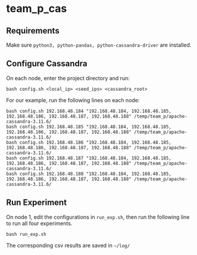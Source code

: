 # team_p_cas

## Requirements

Make sure `python3, python-pandas, python-cassandra-driver` are installed.
    
## Configure Cassandra

On each node, enter the project directory and run:

    bash config.sh <local_ip> <seed_ips> <cassandra_root>
    
For our example, run the following lines on each node:

    bash config.sh 192.168.48.184 "192.168.48.184, 192.168.48.185, 192.168.48.186, 192.168.48.187, 192.168.48.188" /temp/team_p/apache-cassandra-3.11.6/
    bash config.sh 192.168.48.185 "192.168.48.184, 192.168.48.185, 192.168.48.186, 192.168.48.187, 192.168.48.188" /temp/team_p/apache-cassandra-3.11.6/
    bash config.sh 192.168.48.186 "192.168.48.184, 192.168.48.185, 192.168.48.186, 192.168.48.187, 192.168.48.188" /temp/team_p/apache-cassandra-3.11.6/
    bash config.sh 192.168.48.187 "192.168.48.184, 192.168.48.185, 192.168.48.186, 192.168.48.187, 192.168.48.188" /temp/team_p/apache-cassandra-3.11.6/
    bash config.sh 192.168.48.188 "192.168.48.184, 192.168.48.185, 192.168.48.186, 192.168.48.187, 192.168.48.188" /temp/team_p/apache-cassandra-3.11.6/
   
## Run Experiment

On node 1, edit the configurations in `run_exp.sh`, then run the following line to run all four experiments.

    bash run_exp.sh
    
The corresponding csv results are saved in `~/log/`